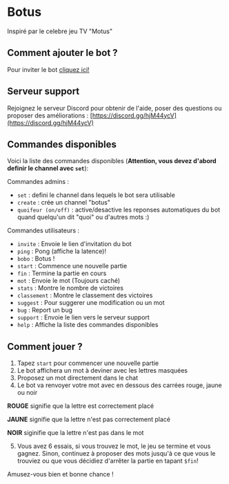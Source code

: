 # Botus

Inspiré par le celebre jeu TV "Motus"

## Comment ajouter le bot ?

Pour inviter le bot [cliquez ici!](https://discord.com/api/oauth2/authorize?client_id=1086344574689095741&permissions=8&scope=bot%20applications.commands)

## Serveur support

Rejoignez le serveur Discord pour obtenir de l'aide, poser des questions ou proposer des améliorations : [https://discord.gg/hjM44ycV](https://discord.gg/hjM44ycV)

## Commandes disponibles

Voici la liste des commandes disponibles (**Attention, vous devez d'abord definir le channel avec `set`**):

Commandes admins :
- `set` : defini le channel dans lequels le bot sera utilisable
- `create` : crée un channel "botus"
- `quoifeur (on/off)` : active/desactive les reponses automatiques du bot quand quelqu'un dit "quoi" ou d'autres mots :)

Commandes utilisateurs :
- `invite` : Envoie le lien d'invitation du bot
- `ping` : Pong (affiche la latence)!
- `bobo` : Botus !
- `start` : Commence une nouvelle partie
- `fin` : Termine la partie en cours
- `mot` : Envoie le mot (Toujours caché)
- `stats` : Montre le nombre de victoires
- `classement` : Montre le classement des victoires
- `suggest` : Pour suggerer une modification ou un mot
- `bug` : Report un bug
- `support` : Envoie le lien vers le serveur support
- `help` : Affiche la liste des commandes disponibles

## Comment jouer ?

1. Tapez `start` pour commencer une nouvelle partie
2. Le bot affichera un mot à deviner avec les lettres masquées
3. Proposez un mot directement dans le chat
4. Le bot va renvoyer votre mot avec en dessous des carrées rouge, jaune ou noir

**ROUGE** signifie que la lettre est correctement placé

**JAUNE** signifie que la lettre n'est pas correctement placé

**NOIR** siginifie que la lettre n'est pas dans le mot

5. Vous avez 6 essais, si vous trouvez le mot, le jeu se termine et vous gagnez. Sinon, continuez à proposer des mots jusqu'à ce que vous le trouviez ou que vous décidiez d'arrêter la partie en tapant `$fin`!

Amusez-vous bien et bonne chance !
